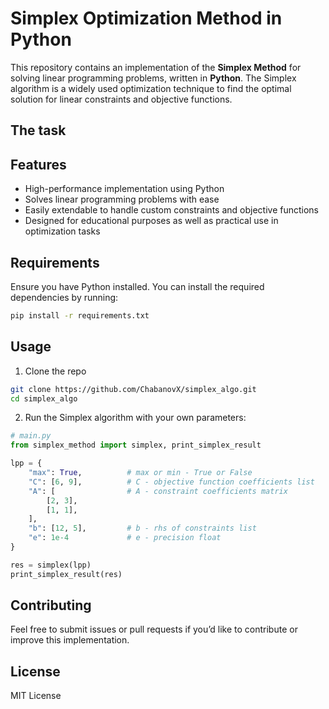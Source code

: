 # Simplex Optimization Method in Python

This repository contains an implementation of the **Simplex Method** for solving linear programming problems, written in **Python**. The Simplex algorithm is a widely used optimization technique to find the optimal solution for linear constraints and objective functions.

## The task 

## Features

- High-performance implementation using Python
- Solves linear programming problems with ease
- Easily extendable to handle custom constraints and objective functions
- Designed for educational purposes as well as practical use in optimization tasks

## Requirements

Ensure you have Python installed. You can install the required dependencies by running:

```bash
pip install -r requirements.txt
```

## Usage

1. Clone the repo
```bash
git clone https://github.com/ChabanovX/simplex_algo.git
cd simplex_algo
```
2. Run the Simplex algorithm with your own parameters:
```python
# main.py
from simplex_method import simplex, print_simplex_result

lpp = {
    "max": True,          # max or min - True or False
    "C": [6, 9],          # C - objective function coefficients list
    "A": [                # A - constraint coefficients matrix
        [2, 3],
        [1, 1],
    ],                    
    "b": [12, 5],         # b - rhs of constraints list
    "e": 1e-4             # e - precision float
}

res = simplex(lpp)
print_simplex_result(res)
```

## Contributing
Feel free to submit issues or pull requests if you’d like to contribute or improve this implementation.

## License
MIT License

